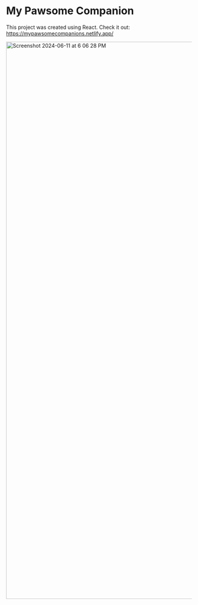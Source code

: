 # My Pawsome Companion

This project was created using React. Check it out: https://mypawsomecompanions.netlify.app/

<img width="1512" alt="Screenshot 2024-06-11 at 6 06 28 PM" src="https://github.com/gracehe04/mypawsomecompanion/assets/129336094/0e25e198-ce01-46c0-9d4f-f941ef1ac2dd">

